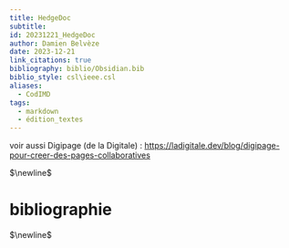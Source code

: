 ```yaml
---
title: HedgeDoc
subtitle: 
id: 20231221_HedgeDoc
author: Damien Belvèze
date: 2023-12-21
link_citations: true
bibliography: biblio/Obsidian.bib
biblio_style: csl\ieee.csl
aliases:
  - CodIMD
tags:
  - markdown
  - édition_textes
---
```

voir aussi Digipage (de la Digitale) : https://ladigitale.dev/blog/digipage-pour-creer-des-pages-collaboratives



$\newline$
# bibliographie
$\newline$






